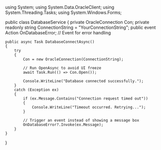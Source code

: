 using System;
using System.Data.OracleClient;
using System.Threading.Tasks;
using System.Windows.Forms;

public class DatabaseService
{
    private OracleConnection Con;
    private readonly string ConnectionString = "YourConnectionString";
    public event Action<string> OnDatabaseError; // Event for error handling

    public async Task DatabaseConnectAsync()
    {
        try
        {
            Con = new OracleConnection(ConnectionString);

            // Run OpenAsync to avoid UI freeze
            await Task.Run(() => Con.Open());

            Console.WriteLine("Database connected successfully.");
        }
        catch (Exception ex)
        {
            if (ex.Message.Contains("Connection request timed out"))
            {
                Console.WriteLine("Timeout occurred. Retrying...");
            }

            // Trigger an event instead of showing a message box
            OnDatabaseError?.Invoke(ex.Message);
        }
    }
}